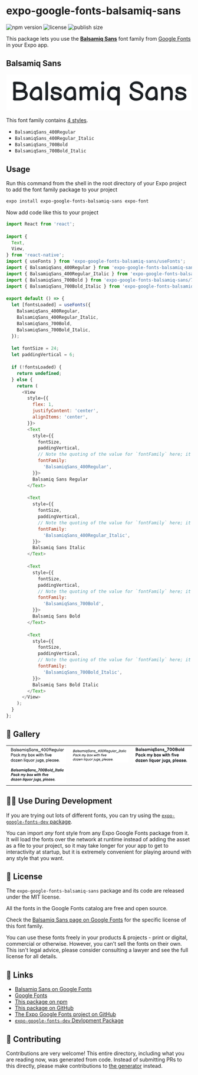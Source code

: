 # expo-google-fonts-balsamiq-sans

![npm version](https://flat.badgen.net/npm/v/expo-google-fonts-balsamiq-sans)
![license](https://flat.badgen.net/github/license/expo/google-fonts)
![publish size](https://flat.badgen.net/packagephobia/install/expo-google-fonts-balsamiq-sans)

This package lets you use the [**Balsamiq Sans**](https://fonts.google.com/specimen/Balsamiq+Sans) font family from [Google Fonts](https://fonts.google.com/) in your Expo app.

## Balsamiq Sans

![Balsamiq Sans](./font-family.png)

This font family contains [4 styles](#-gallery).

- `BalsamiqSans_400Regular`
- `BalsamiqSans_400Regular_Italic`
- `BalsamiqSans_700Bold`
- `BalsamiqSans_700Bold_Italic`

## Usage

Run this command from the shell in the root directory of your Expo project to add the font family package to your project
```sh
expo install expo-google-fonts-balsamiq-sans expo-font
```

Now add code like this to your project
```js
import React from 'react';

import {
  Text,
  View,
} from 'react-native';
import { useFonts } from 'expo-google-fonts-balsamiq-sans/useFonts';
import { BalsamiqSans_400Regular } from 'expo-google-fonts-balsamiq-sans/400Regular';
import { BalsamiqSans_400Regular_Italic } from 'expo-google-fonts-balsamiq-sans/400Regular_Italic';
import { BalsamiqSans_700Bold } from 'expo-google-fonts-balsamiq-sans/700Bold';
import { BalsamiqSans_700Bold_Italic } from 'expo-google-fonts-balsamiq-sans/700Bold_Italic';

export default () => {
  let [fontsLoaded] = useFonts({
    BalsamiqSans_400Regular,
    BalsamiqSans_400Regular_Italic,
    BalsamiqSans_700Bold,
    BalsamiqSans_700Bold_Italic,
  });

  let fontSize = 24;
  let paddingVertical = 6;

  if (!fontsLoaded) {
    return undefined;
  } else {
    return (
      <View
        style={{
          flex: 1,
          justifyContent: 'center',
          alignItems: 'center',
        }}>
        <Text
          style={{
            fontSize,
            paddingVertical,
            // Note the quoting of the value for `fontFamily` here; it expects a string!
            fontFamily:
              'BalsamiqSans_400Regular',
          }}>
          Balsamiq Sans Regular
        </Text>

        <Text
          style={{
            fontSize,
            paddingVertical,
            // Note the quoting of the value for `fontFamily` here; it expects a string!
            fontFamily:
              'BalsamiqSans_400Regular_Italic',
          }}>
          Balsamiq Sans Italic
        </Text>

        <Text
          style={{
            fontSize,
            paddingVertical,
            // Note the quoting of the value for `fontFamily` here; it expects a string!
            fontFamily:
              'BalsamiqSans_700Bold',
          }}>
          Balsamiq Sans Bold
        </Text>

        <Text
          style={{
            fontSize,
            paddingVertical,
            // Note the quoting of the value for `fontFamily` here; it expects a string!
            fontFamily:
              'BalsamiqSans_700Bold_Italic',
          }}>
          Balsamiq Sans Bold Italic
        </Text>
      </View>
    );
  }
};

```

## 🔡 Gallery


||||
|-|-|-|
|![BalsamiqSans_400Regular](.//400Regular/BalsamiqSans_400Regular.ttf.png)|![BalsamiqSans_400Regular_Italic](.//400Regular_Italic/BalsamiqSans_400Regular_Italic.ttf.png)|![BalsamiqSans_700Bold](.//700Bold/BalsamiqSans_700Bold.ttf.png)||
|![BalsamiqSans_700Bold_Italic](.//700Bold_Italic/BalsamiqSans_700Bold_Italic.ttf.png)||||


## 👩‍💻 Use During Development

If you are trying out lots of different fonts, you can try using the [`expo-google-fonts-dev` package](https://github.com/freeboub/google-fonts/tree/master/font-packages/dev#readme).

You can import *any* font style from any Expo Google Fonts package from it. It will load the fonts
over the network at runtime instead of adding the asset as a file to your project, so it may take longer
for your app to get to interactivity at startup, but it is extremely convenient
for playing around with any style that you want.

## 📖 License

The `expo-google-fonts-balsamiq-sans` package and its code are released under the MIT license.

All the fonts in the Google Fonts catalog are free and open source.

Check the [Balsamiq Sans page on Google Fonts](https://fonts.google.com/specimen/Balsamiq+Sans) for the specific license of this font family.

You can use these fonts freely in your products & projects - print or digital, commercial or otherwise. However, you can't sell the fonts on their own. This isn't legal advice, please consider consulting a lawyer and see the full license for all details.

## 🔗 Links

- [Balsamiq Sans on Google Fonts](https://fonts.google.com/specimen/Balsamiq+Sans)
- [Google Fonts](https://fonts.google.com/)
- [This package on npm](https://www.npmjs.com/package/expo-google-fonts-balsamiq-sans)
- [This package on GitHub](https://github.com/freeboub/google-fonts/tree/master/font-packages/balsamiq-sans)
- [The Expo Google Fonts project on GitHub](https://github.com/freeboub/google-fonts)
- [`expo-google-fonts-dev` Devlopment Package](https://github.com/freeboub/google-fonts/tree/master/font-packages/dev)

## 🤝 Contributing

Contributions are very welcome! This entire directory, including what you are reading now, was generated from code. Instead of submitting PRs to this directly, please make contributions to [the generator](https://github.com/freeboub/google-fonts/tree/master/packages/generator) instead.
